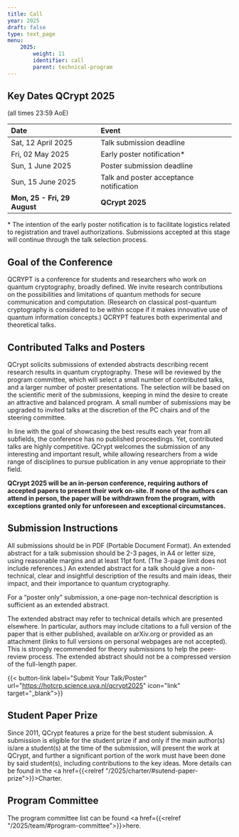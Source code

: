```yaml
---
title: Call
year: 2025
draft: false
type: text_page
menu:
    2025:
        weight: 11
        identifier: call
        parent: technical-program
---
```


<!--
## Poster
Our poster is now available! Please <a href="/poster">download and print it yourself!</a>.

<a href="/poster">
  <img height=300 id="dark_bg" src="/images/poster/QCryptPoster.png"/>
</a>
-->
<!--| <strike> April 2025 </strike>| <strong><a href="https://easychair.org/conferences/?conf=qcrypt2025" target="_blank">TALK/POSTER SUBMISSION CLOSING SOON</a></strong>|-->

## Key Dates QCrypt 2025

(all times 23:59 AoE)

<!-- | April                        | **TALK SUBMISSION NOW CLOSED**      | -->

| Date                         | Event                                   |
| :--------------------------- | :-------------------------------------- |
| Sat, 12 April 2025           | Talk submission deadline                |
| Fri, 02 May 2025             | Early poster notification\*             |
| Sun, 1 June 2025             | Poster submission deadline              |
| Sun, 15 June 2025            | Talk and poster acceptance notification |
| **Mon, 25 - Fri, 29 August** | **QCrypt 2025**                         |

\* The intention of the early poster notification is to facilitate logistics related to registration and travel authorizations. Submissions accepted at this stage will continue through the talk selection process.

## Goal of the Conference

QCRYPT is a conference for students and researchers who work on quantum cryptography, broadly defined. We invite research contributions on the possibilities and limitations of quantum methods for secure communication and computation. (Research on classical post-quantum cryptography is considered to be within scope if it makes innovative use of quantum information concepts.) QCRYPT features both experimental and theoretical talks.

## Contributed Talks and Posters

QCrypt solicits submissions of extended abstracts describing recent research results in quantum cryptography. These will be reviewed by the program committee, which will select a small number of contributed talks, and a larger number of poster presentations. The selection will be based on the scientific merit of the submissions, keeping in mind the desire to create an attractive and balanced program. A small number of submissions may be upgraded to invited talks at the discretion of the PC chairs and of the steering committee.

In line with the goal of showcasing the best results each year from all subfields, the conference has no published proceedings. Yet, contributed talks are highly competitive. QCrypt welcomes the submission of any interesting and important result, while allowing researchers from a wide range of disciplines to pursue publication in any venue appropriate to their field.

**QCrypt 2025 will be an in-person conference, requiring authors of accepted papers to present their work on-site. If none of the authors can attend in person, the paper will be withdrawn from the program, with exceptions granted only for unforeseen and exceptional circumstances.**

<!-- Poster Size: Posters should be no wider than 1 meter and no higher than 1.2 meters to fit comfortably on the poster support boards. -->

## Submission Instructions

All submissions should be in PDF (Portable Document Format). An extended abstract for a talk submission should be 2-3 pages, in A4 or letter size, using reasonable margins and at least 11pt font. (The 3-page limit does not include references.) An extended abstract for a talk should give a non-technical, clear and insightful description of the results and main ideas, their impact, and their importance to quantum cryptography.

For a “poster only” submission, a one-page non-technical description is sufficient as an extended abstract.

The extended abstract may refer to technical details which are presented elsewhere. In particular, authors may include citations to a full version of the paper that is either published, available on arXiv.org or provided as an attachment (links to full versions on personal webpages are not accepted). This is strongly recommended for theory submissions to help the peer-review process. The extended abstract should not be a compressed version of the full-length paper.

{{< button-link label="Submit Your Talk/Poster" url="https://hotcrp.science.uva.nl/qcrypt2025" icon="link" target="_blank">}}

<!-- The submission server will be open soon. -->
<!--**The submission server will  re-open soon for POSTER ONLY submissions.**-->

<!-- **Submissions are now closed. Check your submissions at: <a href="https://easychair.org/conferences/?conf=qcrypt2025" target="_blank">https://easychair.org/conferences/?conf=qcrypt2025</a>** -->

## Student Paper Prize

Since 2011, QCrypt features a prize for the best student submission. A submission is eligible for the student prize if and only if the main author(s) is/are a student(s) at the time of the submission, will present the work at QCrypt, and further a significant portion of the work must have been done by said student(s), including contributions to the key ideas. More details can be found in the <a href={{<relref "/2025/charter/#sutend-paper-prize">}}>Charter</a>.

## Program Committee

The program committee list can be found <a href={{<relref "/2025/team/#program-committee">}}>here</a>.

<!-- Please contact the PC chairs via email to {{< button-link label="pcchairs2025@qcrypt.net" url="mailto:pcchairs2025@qcrypt.net" icon="email" >}} with any questions. -->

<!--
"Poster only" submissions will be accepted after the notification for talks (7th June). For these submissions,  a one-page non-technical PDF is sufficient as the extended abstract.


Extended abstracts should be submitted electronically here using the EasyChair system (if the link doesn’t work, visit https://easychair.org/conferences/?conf=qcrypt2019 directly).
If you are designing a new poster for QCrypt, consider using the following templates:  https://osf.io/8ajqs/
This is simply a suggestion, and if you decide to follow this template, feel free to modify it as you see fit.
-->
